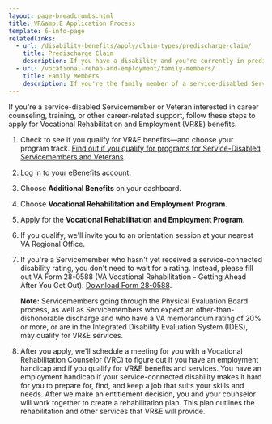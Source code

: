 ```yaml
---
layout: page-breadcrumbs.html
title: VR&amp;E Application Process
template: 6-info-page
relatedlinks:
  - url: /disability-benefits/apply/claim-types/predischarge-claim/
    title: Predischarge Claim
    description: If you have a disability and you're currently in predischarge status, file a claim to help speed up the claim decision process.
  - url: /vocational-rehab-and-employment/family-members/
    title: Family Members
    description: If you're the family member of a service-disabled Servicemember or Veteran, find out if you qualify for certain counseling services, training, and education benefits. 
---
```


<div class="va-introtext">

If you're a service-disabled Servicemember or Veteran interested in career counseling, training, or other career-related support, follow these steps to apply for Vocational Rehabilitation and Employment (VR&amp;E) benefits. 

</div>

<ol class="process">

<li class="step one">

Check to see if you qualify for VR&amp;E benefits—and choose your program track. [Find out if you qualify for programs for Service-Disabled Servicemembers and Veterans](/vocational-rehab-and-employment/service-disabled/). 

</li>

<li class="step two">

[Log in to your eBenefits account](https://www.ebenefits.va.gov/ebenefits/homepage).

</li>

<li class="step three">

Choose **Additional Benefits** on your dashboard.

</li>

<li class="step four">

Choose **Vocational Rehabilitation and Employment Program**.

</li>

<li class="step five">

Apply for the **Vocational Rehabilitation and Employment Program**. 

</li>

<li class="step six">

If you qualify, we'll invite you to an orientation session at your nearest VA Regional Office.

</li>

<li class="step seven">

If you're a Servicemember who hasn't yet received a service-connected disability rating, you don't need to wait for a rating. Instead, please fill out VA Form 28-0588 (VA Vocational Rehabilitation - Getting Ahead After You Get Out). [Download Form 28-0588](http://www.vba.va.gov/pubs/forms/VBA-28-0588-ARE.pdf).

**Note:** Servicemembers going through the Physical Evaluation Board process, as well as Servicemembers who expect an other-than-dishonorable discharge and who have a VA memorandum rating of 20% or more, or are in the Integrated Disability Evaluation System (IDES), may qualify for VR&amp;E services.

</li>

<li class="step last eight">

After you apply, we'll schedule a meeting for you with a Vocational Rehabilitation Counselor (VRC) to figure out if you have an employment handicap and if you qualify for VR&amp;E benefits and services. You have an employment handicap if your service-connected disability makes it hard for you to prepare for, find, and keep a job that suits your skills and needs. After we make an entitlement decision, you and your counselor will work together to create a rehabilitation plan. This plan outlines the rehabilitation and other services that VR&amp;E will provide.

</li>

</ol>
